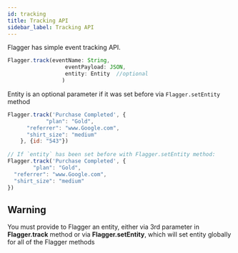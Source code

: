 ```yaml
---
id: tracking
title: Tracking API
sidebar_label: Tracking API
---
```


Flagger has simple event tracking API.


<!--DOCUSAURUS_CODE_TABS-->
<!--Javascript-->

```javascript
Flagger.track(eventName: String,
                  eventPayload: JSON, 
                  entity: Entity  //optional
                 )
```
<!--END_DOCUSAURUS_CODE_TABS-->

Entity is an optional parameter if it was set before via `Flagger.setEntity` method

<!--DOCUSAURUS_CODE_TABS-->
<!--Javascript-->
```js
Flagger.track('Purchase Completed', {
            "plan": "Gold",
      "referrer": "www.Google.com",
      "shirt_size": "medium"
    }, {id: "543"})
    
// If `entity` has been set before with Flagger.setEntity method:
Flagger.track('Purchase Completed', {
        "plan": "Gold",
  "referrer": "www.Google.com",
  "shirt_size": "medium"
})
```
<!--END_DOCUSAURUS_CODE_TABS-->



## Warning
You must provide to Flagger an entity, either via 3rd parameter in __Flagger.track__ method or via __Flagger.setEntity__, which will set 
entity globally for all of the Flagger methods 
